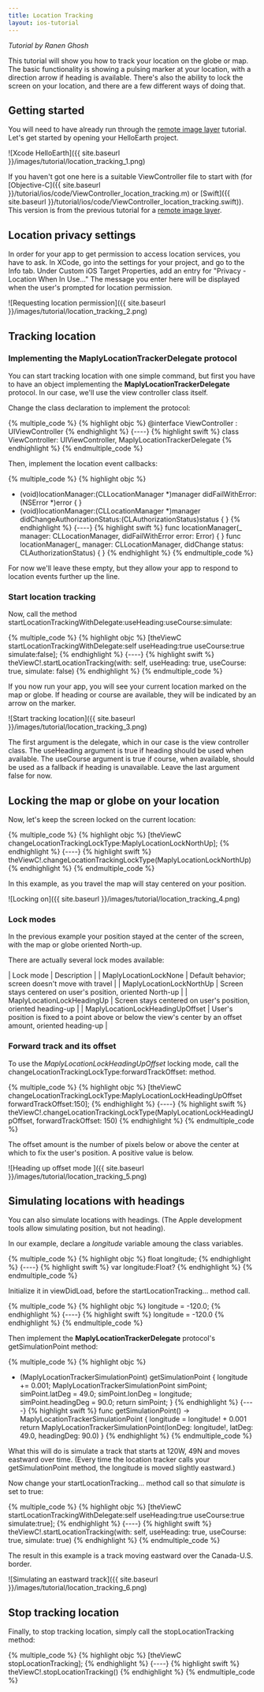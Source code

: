 ```yaml
---
title: Location Tracking
layout: ios-tutorial
---
```

*Tutorial by Ranen Ghosh*

This tutorial will show you how to track your location on the globe or map.  The basic functionality is showing a pulsing marker at your location, with a direction arrow if heading is available.  There's also the ability to lock the screen on your location, and there are a few different ways of doing that.

## Getting started

You will need to have already run through the [remote image layer](remote_image_layer.html) tutorial.  Let's get started by opening your HelloEarth project.

![Xcode HelloEarth]({{ site.baseurl }}/images/tutorial/location_tracking_1.png)

If you haven't got one here is a suitable ViewController file to start with (for [Objective-C]({{ site.baseurl }}/tutorial/ios/code/ViewController_location_tracking.m) or [Swift]({{ site.baseurl }}/tutorial/ios/code/ViewController_location_tracking.swift)).  This version is from the previous tutorial for a [remote image layer](remote_image_layer.html).

## Location privacy settings

In order for your app to get permission to access location services, you have to ask. In XCode, go into the settings for your project, and go to the Info tab.  Under Custom iOS Target Properties, add an entry for "Privacy - Location When In Use..." The message you enter here will be displayed when the user's prompted for location permission.

![Requesting location permission]({{ site.baseurl }}/images/tutorial/location_tracking_2.png)

## Tracking location

### Implementing the **MaplyLocationTrackerDelegate** protocol

You can start tracking location with one simple command, but first you have to have an object implementing the **MaplyLocationTrackerDelegate** protocol.  In our case, we'll use the view controller class itself.

Change the class declaration to implement the protocol:

{% multiple_code %} {% highlight objc %}
@interface ViewController : UIViewController <MaplyLocationTrackerDelegate>
{% endhighlight %}
{----}
{% highlight swift %}
class ViewController: UIViewController, MaplyLocationTrackerDelegate
{% endhighlight %} {% endmultiple_code %}

Then, implement the location event callbacks:

{% multiple_code %} {% highlight objc %}
- (void)locationManager:(CLLocationManager *)manager didFailWithError:(NSError *)error {
}
- (void)locationManager:(CLLocationManager *)manager didChangeAuthorizationStatus:(CLAuthorizationStatus)status {
}
{% endhighlight %}
{----}
{% highlight swift %}
    func locationManager(_ manager: CLLocationManager, didFailWithError error: Error) {
    }
    func locationManager(_ manager: CLLocationManager, didChange status: CLAuthorizationStatus) {
    }
{% endhighlight %} {% endmultiple_code %}

For now we'll leave these empty, but they allow your app to respond to location events further up the line.

### Start location tracking

Now, call the method startLocationTrackingWithDelegate:useHeading:useCourse:simulate:

{% multiple_code %} {% highlight objc %}
    [theViewC startLocationTrackingWithDelegate:self useHeading:true useCourse:true simulate:false];
{% endhighlight %}
{----}
{% highlight swift %}
    theViewC!.startLocationTracking(with: self, useHeading: true, useCourse: true, simulate: false)
{% endhighlight %} {% endmultiple_code %}

If you now run your app, you will see your current location marked on the map or globe. If heading or course are available, they will be indicated by an arrow on the marker.

![Start tracking location]({{ site.baseurl }}/images/tutorial/location_tracking_3.png)

The first argument is the delegate, which in our case is the view controller class.  The useHeading argument is true if heading should be used when available.  The useCourse argument is true if course, when available, should be used as a fallback if heading is unavailable.  Leave the last argument false for now.

## Locking the map or globe on your location

Now, let's keep the screen locked on the current location:

{% multiple_code %} {% highlight objc %}
    [theViewC changeLocationTrackingLockType:MaplyLocationLockNorthUp];
{% endhighlight %}
{----}
{% highlight swift %}
    theViewC!.changeLocationTrackingLockType(MaplyLocationLockNorthUp)
{% endhighlight %} {% endmultiple_code %}

In this example, as you travel the map will stay centered on your position.

![Locking on]({{ site.baseurl }}/images/tutorial/location_tracking_4.png)

### Lock modes

In the previous example your position stayed at the center of the screen, with the map or globe oriented North-up.

There are actually several lock modes available:

| Lock mode | Description |
| MaplyLocationLockNone | Default behavior; screen doesn't move with travel |
| MaplyLocationLockNorthUp | Screen stays centered on user's position, oriented North-up |
| MaplyLocationLockHeadingUp | Screen stays centered on user's position, oriented heading-up |
| MaplyLocationLockHeadingUpOffset | User's position is fixed to a point above or below the view's center by an offset amount, oriented heading-up |

### Forward track and its offset

To use the *MaplyLocationLockHeadingUpOffset* locking mode, call the changeLocationTrackingLockType:forwardTrackOffset: method.

{% multiple_code %} {% highlight objc %}
    [theViewC changeLocationTrackingLockType:MaplyLocationLockHeadingUpOffset forwardTrackOffset:150];
{% endhighlight %}
{----}
{% highlight swift %}
    theViewC!.changeLocationTrackingLockType(MaplyLocationLockHeadingUpOffset, forwardTrackOffset: 150)
{% endhighlight %} {% endmultiple_code %}

The offset amount is the number of pixels below or above the center at which to fix the user's position.  A positive value is below.

![Heading up offset mode ]({{ site.baseurl }}/images/tutorial/location_tracking_5.png)

## Simulating locations with headings

You can also simulate locations with headings. (The Apple development tools allow simulating position, but not heading).

In our example, declare a *longitude* variable amoung the class variables.

{% multiple_code %} {% highlight objc %}
    float longitude;
{% endhighlight %}
{----}
{% highlight swift %}
    var longitude:Float?
{% endhighlight %} {% endmultiple_code %}

Initialize it in viewDidLoad, before the startLocationTracking... method call.

{% multiple_code %} {% highlight objc %}
    longitude = -120.0;
{% endhighlight %}
{----}
{% highlight swift %}
    longitude = -120.0
{% endhighlight %} {% endmultiple_code %}

Then implement the **MaplyLocationTrackerDelegate** protocol's getSimulationPoint method:

{% multiple_code %} {% highlight objc %}
- (MaplyLocationTrackerSimulationPoint) getSimulationPoint {
    longitude += 0.001;
    MaplyLocationTrackerSimulationPoint simPoint;
    simPoint.latDeg = 49.0;
    simPoint.lonDeg = longitude;
    simPoint.headingDeg = 90.0;
    return simPoint;
}
{% endhighlight %}
{----}
{% highlight swift %}
    func getSimulationPoint() -> MaplyLocationTrackerSimulationPoint {
        longitude = longitude! + 0.001
        return MaplyLocationTrackerSimulationPoint(lonDeg: longitude!, latDeg: 49.0, headingDeg: 90.0)
    }
{% endhighlight %} {% endmultiple_code %}

What this will do is simulate a track that starts at 120W, 49N and moves eastward over time.  (Every time the location tracker calls your getSimulationPoint method, the longitude is moved slightly eastward.)

Now change your startLocationTracking... method call so that *simulate* is set to true:

{% multiple_code %} {% highlight objc %}
    [theViewC startLocationTrackingWithDelegate:self useHeading:true useCourse:true simulate:true];
{% endhighlight %}
{----}
{% highlight swift %}
    theViewC!.startLocationTracking(with: self, useHeading: true, useCourse: true, simulate: true)
{% endhighlight %} {% endmultiple_code %}

The result in this example is a track moving eastward over the Canada-U.S. border.

![Simulating an eastward track]({{ site.baseurl }}/images/tutorial/location_tracking_6.png)

## Stop tracking location

Finally, to stop tracking location, simply call the stopLocationTracking method:

{% multiple_code %} {% highlight objc %}
    [theViewC stopLocationTracking];
{% endhighlight %}
{----}
{% highlight swift %}
    theViewC!.stopLocationTracking()
{% endhighlight %} {% endmultiple_code %}



